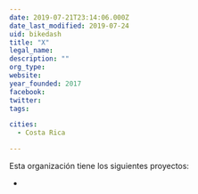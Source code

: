 ```yaml
---
date: 2019-07-21T23:14:06.000Z
date_last_modified: 2019-07-24
uid: bikedash
title: "X"
legal_name: 
description: ""
org_type: 
website: 
year_founded: 2017
facebook: 
twitter: 
tags:

cities: 
  - Costa Rica

---
```


Esta organización tiene los siguientes proyectos:

- [](/i/bikedash.html)
